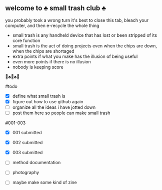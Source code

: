 ## welcome to ♣️ small trash club ♣️

you probably took a wrong turn it's best to close this tab, bleach your computer, and then e-recycle the whole thing

- small trash is any handheld device that has lost or been stripped of its core function
- small trash is the act of doing projects even when the chips are down, when the chips are shortaged
- extra points if what you make has the illusion of being useful
- even more points if there is no illusion
- nobody is keeping score 

🚮♣️🚮♣️🚮

#todo
- [x] define what small trash is
- [x] figure out how to use github again
- [ ] organize all the ideas i have jotted down
- [ ] post them here so people can make small trash

#001-003
- [x] 001 submitted
- [x] 002 submitted
- [x] 003 submitted
- [ ] method documentation
- [ ] photography
- [ ] maybe make some kind of zine


